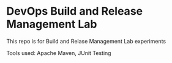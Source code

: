 # DevOps Build and Release Management Lab

This repo is for Build and Relase Management Lab experiments

Tools used: Apache Maven, JUnit Testing

